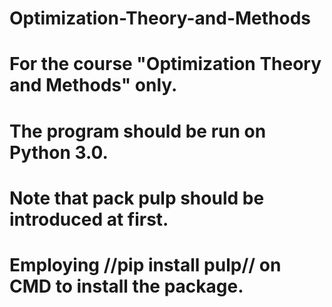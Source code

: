 # Optimization-Theory-and-Methods
# For the course "Optimization Theory and Methods" only.
# The program should be run on Python 3.0.
# Note that pack pulp should be introduced at first.
# Employing //pip install pulp// on CMD to install the package.
